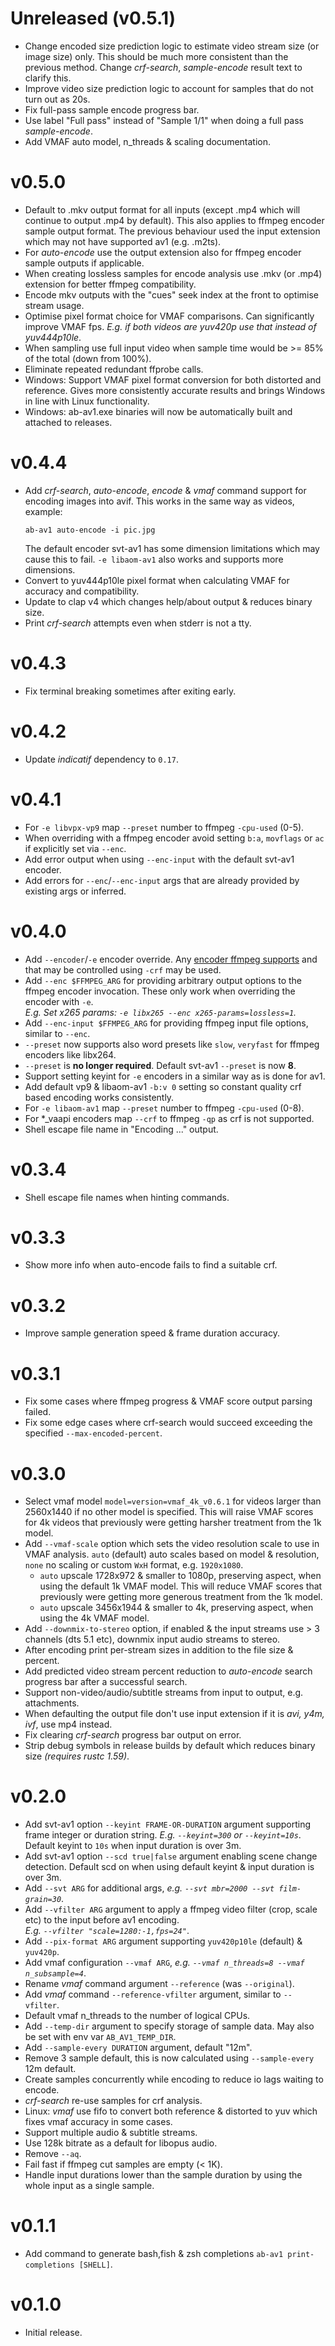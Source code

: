 # Unreleased (v0.5.1)
* Change encoded size prediction logic to estimate video stream size (or image size) only.
  This should be much more consistent than the previous method. 
  Change _crf-search_, _sample-encode_ result text to clarify this.
* Improve video size prediction logic to account for samples that do not turn out as 20s.
* Fix full-pass sample encode progress bar.
* Use label "Full pass" instead of "Sample 1/1" when doing a full pass _sample-encode_.
* Add VMAF auto model, n_threads & scaling documentation.

# v0.5.0
* Default to .mkv output format for all inputs (except .mp4 which will continue to output .mp4 by default).
  This also applies to ffmpeg encoder sample output format. The previous behaviour used the input extension
  which may not have supported av1 (e.g. .m2ts).
* For _auto-encode_ use the output extension also for ffmpeg encoder sample outputs if applicable.
* When creating lossless samples for encode analysis use .mkv (or .mp4) extension for better ffmpeg compatibility.
* Encode mkv outputs with the "cues" seek index at the front to optimise stream usage.
* Optimise pixel format choice for VMAF comparisons. Can significantly improve VMAF fps.
  _E.g. if both videos are yuv420p use that instead of yuv444p10le_.
* When sampling use full input video when sample time would be >= 85% of the total (down from 100%).
* Eliminate repeated redundant ffprobe calls.
* Windows: Support VMAF pixel format conversion for both distorted and reference.
  Gives more consistently accurate results and brings Windows in line with Linux functionality.
* Windows: ab-av1.exe binaries will now be automatically built and attached to releases.

# v0.4.4
* Add _crf-search_, _auto-encode_, _encode_ & _vmaf_ command support for encoding images into avif.
  This works in the same way as videos, example:
  ```
  ab-av1 auto-encode -i pic.jpg
  ```
  The default encoder svt-av1 has some dimension limitations which may cause this to fail. `-e libaom-av1` also works and supports more dimensions.
* Convert to yuv444p10le pixel format when calculating VMAF for accuracy and compatibility.
* Update to clap v4 which changes help/about output & reduces binary size.
* Print _crf-search_ attempts even when stderr is not a tty.

# v0.4.3
* Fix terminal breaking sometimes after exiting early.

# v0.4.2
* Update _indicatif_ dependency to `0.17`.

# v0.4.1
* For `-e libvpx-vp9` map `--preset` number to ffmpeg `-cpu-used` (0-5).
* When overriding with a ffmpeg encoder avoid setting `b:a`, `movflags` or `ac` if explicitly set via `--enc`.
* Add error output when using `--enc-input` with the default svt-av1 encoder.
* Add errors for `--enc`/`--enc-input` args that are already provided by existing args or inferred.

# v0.4.0
* Add `--encoder`/`-e` encoder override. 
  Any [encoder ffmpeg supports](https://ffmpeg.org/ffmpeg-all.html#toc-Video-Encoders)
  and that may be controlled using `-crf` may be used.
* Add `--enc $FFMPEG_ARG` for providing arbitrary output options to the ffmpeg encoder invocation.
  These only work when overriding the encoder with `-e`.
  <br/>_E.g. Set x265 params: `-e libx265 --enc x265-params=lossless=1`._
* Add `--enc-input $FFMPEG_ARG` for providing ffmpeg input file options, similar to `--enc`.
* `--preset` now supports also word presets like `slow`, `veryfast` for ffmpeg encoders like libx264.
* `--preset` is **no longer required**. Default svt-av1 `--preset` is now **8**.
* Support setting keyint for `-e` encoders in a similar way as is done for av1.
* Add default vp9 & libaom-av1 `-b:v 0` setting so constant quality crf based encoding works consistently.
* For `-e libaom-av1` map `--preset` number to ffmpeg `-cpu-used` (0-8).
* For *_vaapi encoders map `--crf` to ffmpeg `-qp` as crf is not supported.
* Shell escape file name in "Encoding ..." output.

# v0.3.4
* Shell escape file names when hinting commands.

# v0.3.3
* Show more info when auto-encode fails to find a suitable crf.

# v0.3.2
* Improve sample generation speed & frame duration accuracy.

# v0.3.1
* Fix some cases where ffmpeg progress & VMAF score output parsing failed.
* Fix some edge cases where crf-search would succeed exceeding the specified `--max-encoded-percent`.

# v0.3.0
* Select vmaf model `model=version=vmaf_4k_v0.6.1` for videos larger than 2560x1440 if no other model is specified.
  This will raise VMAF scores for 4k videos that previously were getting harsher treatment from the 1k model.
* Add `--vmaf-scale` option which sets the video resolution scale to use in VMAF analysis.
  `auto` (default) auto scales based on model & resolution, `none` no scaling or custom `WxH`
  format, e.g. `1920x1080`.
  - `auto` upscale 1728x972 & smaller to 1080p, preserving aspect, when using the default 1k VMAF model.
    This will reduce VMAF scores that previously were getting more generous treatment from the 1k model.
  - `auto` upscale 3456x1944 & smaller to 4k, preserving aspect, when using the 4k VMAF model.
* Add `--downmix-to-stereo` option, if enabled & the input streams use > 3 channels (dts 5.1 etc), 
  downmix input audio streams to stereo.
* After encoding print per-stream sizes in addition to the file size & percent.
* Add predicted video stream percent reduction to _auto-encode_ search progress bar after a successful search.
* Support non-video/audio/subtitle streams from input to output, e.g. attachments.
* When defaulting the output file don't use input extension if it is _avi, y4m, ivf_, use mp4 instead.
* Fix clearing _crf-search_ progress bar output on error.
* Strip debug symbols in release builds by default which reduces binary size _(requires rustc 1.59)_.

# v0.2.0
* Add svt-av1 option `--keyint FRAME-OR-DURATION` argument supporting frame integer or duration string. 
  _E.g. `--keyint=300` or `--keyint=10s`_.
  Default keyint to `10s` when input duration is over 3m.
* Add svt-av1 option `--scd true|false` argument enabling scene change detection.
  Default scd on when using default keyint & input duration is over 3m.
* Add `--svt ARG` for additional args, _e.g. `--svt mbr=2000 --svt film-grain=30`_.
* Add `--vfilter ARG` argument to apply a ffmpeg video filter (crop, scale etc) to the input before av1 encoding.
  <br/>_E.g. `--vfilter "scale=1280:-1,fps=24"`_.
* Add `--pix-format ARG` argument supporting `yuv420p10le` (default) & `yuv420p`.
* Add vmaf configuration `--vmaf ARG`, _e.g. `--vmaf n_threads=8 --vmaf n_subsample=4`_.
* Rename _vmaf_ command argument `--reference` (was `--original`).
* Add _vmaf_ command `--reference-vfilter` argument, similar to `--vfilter`.
* Default vmaf n_threads to the number of logical CPUs.
* Add `--temp-dir` argument to specify storage of sample data. 
  May also be set with env var `AB_AV1_TEMP_DIR`.
* Add `--sample-every DURATION` argument, default "12m".
* Remove 3 sample default, this is now calculated using `--sample-every` 12m default.
* Create samples concurrently while encoding to reduce io lags waiting to encode.
* _crf-search_ re-use samples for crf analysis.
* Linux: _vmaf_ use fifo to convert both reference & distorted to yuv which fixes vmaf accuracy in some cases.
* Support multiple audio & subtitle streams.
* Use 128k bitrate as a default for libopus audio.
* Remove `--aq`.
* Fail fast if ffmpeg cut samples are empty (< 1K).
* Handle input durations lower than the sample duration by using the whole input as a single sample.

# v0.1.1
* Add command to generate bash,fish & zsh completions `ab-av1 print-completions [SHELL]`.

# v0.1.0
* Initial release.
